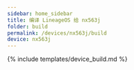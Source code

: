```yaml
---
sidebar: home_sidebar
title: 编译 LineageOS 给 nx563j
folder: build
permalink: /devices/nx563j/build
device: nx563j
---
```

{% include templates/device_build.md %}
